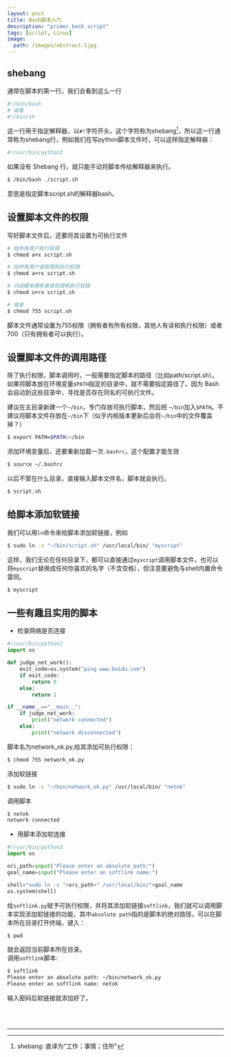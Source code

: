 ```yaml
---
layout: post
title: Bash脚本入门
description: "primer bash script"
tags: [script, Linux]
image:
  path: /images/abstract-1jpg
---
```


## shebang

通常在脚本的第一行，我们会看到这么一行

```bash
#!/bin/bash
# 或者
#!/bin/sh
```

这一行用于指定解释器，以`#!`字符开头，这个字符称为shebang[^1]，所以这一行通常称为shebang行，例如我们在写python脚本文件时，可以这样指定解释器：

```bash
#!/usr/bin/python3
```

如果没有 Shebang 行，就只能手动将脚本传给解释器来执行。

```bash
$ /bin/bash ./script.sh
```

意思是指定脚本script.sh的解释器bash。

## 设置脚本文件的权限

写好脚本文件后，还要将其设置为可执行文件

```bash
# 给所有用户执行权限
$ chmod a+x script.sh

# 给所有用户读权限和执行权限
$ chmod a+rx script.sh

# 只给脚本拥有者读权限和执行权限
$ chmod u+rx script.sh

# 或者
$ chmod 755 script.sh
```

脚本文件通常设置为755权限（拥有者有所有权限，其他人有读和执行权限）或者700（只有拥有者可以执行）。

## 设置脚本文件的调用路径

除了执行权限，脚本调用时，一般需要指定脚本的路径（比如path/script.sh）。如果将脚本放在环境变量`$PATH`指定的目录中，就不需要指定路径了。因为 Bash 会自动到这些目录中，寻找是否存在同名的可执行文件。

建议在主目录新建一个`~/bin`，专门存放可执行脚本，然后把 `~/bin`加入`$PATH`。不建议将脚本文件存放在`~/bin`下（似乎内核版本更新后会将`~/bin`中的文件覆盖掉？）

```bash
$ export PATH=$PATH:~/bin
```

添加环境变量后，还要重新加载一次`.bashrc`，这个配置才能生效

```bash
$ source ~/.bashrc
```

以后不管在什么目录，直接输入脚本文件名，脚本就会执行。

```bash
$ script.sh
```

## 给脚本添加软链接

我们可以用`ln`命令来给脚本添加软链接，例如

```bash
$ sudo ln -s "~/bin/script.sh" /usr/local/bin/ "myscript"
```

这样，我们无论在任何目录下，都可以直接通过`myscript`调用脚本文件，也可以将`myscript`替换成任何你喜欢的名字（不含空格），但注意要避免与shell内置命令雷同。

```bash
$ myscript
```

## 一些有趣且实用的脚本

- 检查网络是否连接

```python
#!/usr/bin/python3
import os

def judge_net_work():
    exit_code=os.system("ping www.baidu.com")
    if exit_code:
        return 0
    else:
        return 1

if __name__=="__main__":
    if judge_net_work:
        print("network connected")
    else:
        print("network disconnected")
```

脚本名为network_ok.py,给其添加可执行权限：

```bash
$ chmod 755 network_ok.py
```

添加软链接

```bash
$ sudo ln -s "~/bin/network_ok.py" /usr/local/bin/ "netok"
```

调用脚本

```bash
$ netok
network connected
```

- 用脚本添加软连接

```python
#!/usr/bin/python3
import os

ori_path=input("Please enter an absolute path:")
goal_name=input("Please enter an softlink name:")

shell="sudo ln -s "+ori_path+" /usr/local/bin/"+goal_name
os.system(shell)
```

给`softlink.py`赋予可执行权限，并将其添加软链接`softlink`，我们就可以调用脚本实现添加软链接的功能，其中`absolute path`指的是脚本的绝对路径，可以在脚本所在目录打开终端，键入：

```bash
$ pwd
```
就会返回当前脚本所在目录。  
调用`softlink`脚本:

```bash
$ softlink
Please enter an absolute path: ~/bin/network_ok.py
Please enter an softlink name: netok
```

输入密码后软链接就添加好了。

<br/>
<br/>

___

[^1]: shebang: 直译为“工作；事情；住所”